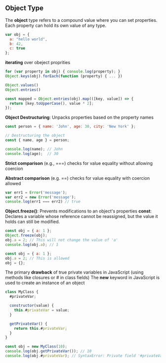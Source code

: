 ## Object Type

The **object** type refers to a compound value where you can set properties. Each property can hold its own value of any type.

```javascript
var obj = {
  a: "hello world",
  b: 42,
  c: true
};
```
**iterating** over obeject proprities
```javascript
for (var property in obj) { console.log(property); }
Object.keys(obj).forEach(function (property) { ... })

Object.values()
Object.entries()

const mapped = Object.entries(obj).map(([key, value]) => {
  return [key.toUpperCase(), value * 2];
});
```

**Object Destructuring**: Unpacks properties based on the property names
```javascript
const person = { name: 'John', age: 30, city: 'New York' };

// Destructuring the object
const { name, age } = person;

console.log(name); // John
console.log(age);  // 30

```

**Strict comparison** (e.g., ===) checks for value equality without allowing coercion

**Abstract comparison** (e.g. ==) checks for value equality with coercion allowed
```javascript
var err1 = Error('message');
var err2 = new Error('message');
console.log(err1 === err2) // true
```


**Object.freeze()**: Prevents modifications to an object's properties
**const**: Declares a variable whose reference cannot be reassigned, but the value it holds can still be modified.

```javascript
const obj = { a: 1 };
Object.freeze(obj);
obj.a = 2; // This will not change the value of 'a'
console.log(obj.a); // 1

const obj = { a: 1 };
obj.a = 2; // This is allowed
obj = {};
```


The primary **drawback** of true private variables in JavaScript (using methods like closures or # in class fields)
The **new** keyword in JavaScript is used to create an instance of an object
```javascript
class MyClass {
  #privateVar;

  constructor(value) {
    this.#privateVar = value;
  }

  getPrivateVar() {
    return this.#privateVar;
  }
}

const obj = new MyClass(10);
console.log(obj.getPrivateVar()); // 10
console.log(obj.#privateVar); // SyntaxError: Private field '#privateVar' must be declared in an enclosing class
```